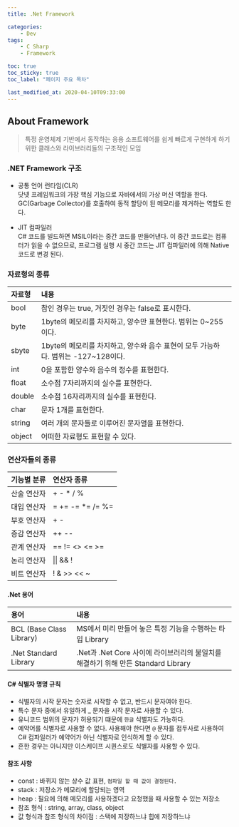 ```yaml
---
title: .Net Framework

categories:
    - Dev
tags:
    - C Sharp
    - Framework

toc: true
toc_sticky: true
toc_label: "페이지 주요 목차"

last_modified_at: 2020-04-10T09:33:00
---
```


## About Framework ##

> 특정 운영체제 기반에서 동작하는 응용 소프트웨어를 쉽게 빠르게 구현하게 하기 위한 클래스와 라이브러리들의 구조적인 모임

### .NET Framework 구조 ###

* 공통 언어 런타임(CLR)  
닷넷 프레임워크의 가장 핵심 기능으로 자바에서의 가상 머신 역할을 한다. GC(Garbage Collector)를 호출하여 동적 할당이 된 메모리를 제거하는 역할도 한다.

* JIT 컴파일러  
C# 코드를 빌드하면 MSIL이라는 중간 코드를 만들어낸다. 이 중간 코드로는 컴퓨터가 읽을 수 없으므로, 프로그램 실행 시 중간 코드는 JIT 컴파일러에 의해 Native 코드로 변경 된다.

### 자료형의 종류 ###

| 자료형 | 내용 |
| :---- | :--- |
| bool | 참인 경우는 true, 거짓인 경우는 false로 표시한다. |
| byte | 1byte의 메모리를 차지하고, 양수만 표현한다. 범위는 0~255이다. |
| sbyte | 1byte의 메모리를 차지하고, 양수와 음수 표현이 모두 가능하다. 범위는 -127~128이다. |
| int | 0을 포함한 양수와 음수의 정수를 표현한다. |
| float | 소수점 7자리까지의 실수를 표현한다. |
| double | 소수점 16자리까지의 실수를 표현한다. |
| char | 문자 1개를 표현한다. |
| string | 여러 개의 문자들로 이루어진 문자열을 표현한다. |
| object | 어떠한 자료형도 표현할 수 있다. |

### 연산자들의 종류 ###

| 기능별 분류 | 연산자 종류 |
| :--------- | :--------- |
| 산술 연산자 | + - * / % |
| 대입 연산자 | = += -= *= /= %= |
| 부호 연산자 | + - |
| 증감 연산자 | ++ -- |
| 관계 연산자 | == != <> <= >= |
| 논리 연산자 | &#124;&#124; && ! |
| 비트 연산자 | ! & >> << ~ |

#### .Net 용어 ####

| 용어 | 내용 |
| :--- | :--- |
| BCL (Base Class Library) | MS에서 미리 만들어 놓은 특정 기능을 수행하는 타입 Library |
| .Net Standard Library | .Net과 .Net Core 사이에 라이브러리의 불일치를 해결하기 위해 만든 Standard Library |

#### C# 식별자 명명 규칙 ####

* 식별자의 시작 문자는 숫자로 시작할 수 없고, 반드시 문자여야 한다.
* 특수 문자 중에서 유일하게 _ 문자을 시작 문자로 사용할 수 있다.
* 유니코드 범위의 문자가 허용되기 떄문에 `한글` 식별자도 가능하다.
* 예약어를 식별자로 사용할 수 없다. 사용해야 한다면 `@` 문자를 접두사로 사용하여 C# 컴파일러가 예약어가 아닌 식별자로 인식하게 할 수 있다.
* 흔한 경우는 아니지만 이스케이프 시퀀스로도 식별자를 사용할 수 있다.

#### 참조 사항 ####

* const : 바뀌지 않는 상수 값 표현, `컴파일 할 때 값이 결정된다.`
* stack : 저장소가 메모리에 할당되는 영역
* heap : 필요에 의해 메모리를 사용하겠다고 요청했을 때 사용할 수 있는 저장소
* 참조 형식 : string, array, class, object
* 값 형식과 참조 형식의 차이점 : 스택에 저장하느냐 힙에 저장하느냐
